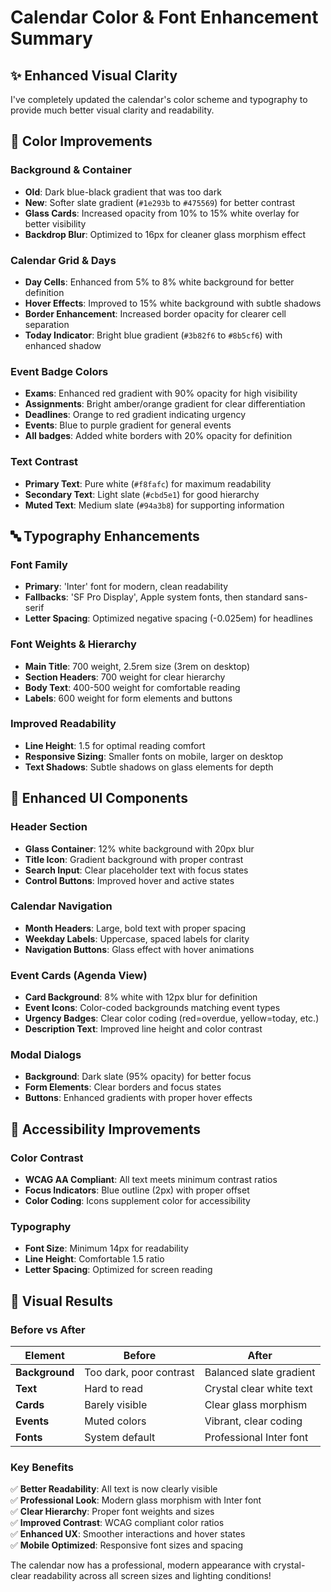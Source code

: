 # Calendar Color & Font Enhancement Summary

## ✨ **Enhanced Visual Clarity**

I've completely updated the calendar's color scheme and typography to provide much better visual clarity and readability.

## 🎨 **Color Improvements**

### **Background & Container**
- **Old**: Dark blue-black gradient that was too dark
- **New**: Softer slate gradient (`#1e293b` to `#475569`) for better contrast
- **Glass Cards**: Increased opacity from 10% to 15% white overlay for better visibility
- **Backdrop Blur**: Optimized to 16px for cleaner glass morphism effect

### **Calendar Grid & Days**
- **Day Cells**: Enhanced from 5% to 8% white background for better definition
- **Hover Effects**: Improved to 15% white background with subtle shadows
- **Border Enhancement**: Increased border opacity for clearer cell separation
- **Today Indicator**: Bright blue gradient (`#3b82f6` to `#8b5cf6`) with enhanced shadow

### **Event Badge Colors**
- **Exams**: Enhanced red gradient with 90% opacity for high visibility
- **Assignments**: Bright amber/orange gradient for clear differentiation
- **Deadlines**: Orange to red gradient indicating urgency
- **Events**: Blue to purple gradient for general events
- **All badges**: Added white borders with 20% opacity for definition

### **Text Contrast**
- **Primary Text**: Pure white (`#f8fafc`) for maximum readability
- **Secondary Text**: Light slate (`#cbd5e1`) for good hierarchy
- **Muted Text**: Medium slate (`#94a3b8`) for supporting information

## 🔤 **Typography Enhancements**

### **Font Family**
- **Primary**: 'Inter' font for modern, clean readability
- **Fallbacks**: 'SF Pro Display', Apple system fonts, then standard sans-serif
- **Letter Spacing**: Optimized negative spacing (-0.025em) for headlines

### **Font Weights & Hierarchy**
- **Main Title**: 700 weight, 2.5rem size (3rem on desktop)
- **Section Headers**: 700 weight for clear hierarchy
- **Body Text**: 400-500 weight for comfortable reading
- **Labels**: 600 weight for form elements and buttons

### **Improved Readability**
- **Line Height**: 1.5 for optimal reading comfort
- **Responsive Sizing**: Smaller fonts on mobile, larger on desktop
- **Text Shadows**: Subtle shadows on glass elements for depth

## 📱 **Enhanced UI Components**

### **Header Section**
- **Glass Container**: 12% white background with 20px blur
- **Title Icon**: Gradient background with proper contrast
- **Search Input**: Clear placeholder text with focus states
- **Control Buttons**: Improved hover and active states

### **Calendar Navigation**
- **Month Headers**: Large, bold text with proper spacing
- **Weekday Labels**: Uppercase, spaced labels for clarity
- **Navigation Buttons**: Glass effect with hover animations

### **Event Cards (Agenda View)**
- **Card Background**: 8% white with 12px blur for definition
- **Event Icons**: Color-coded backgrounds matching event types
- **Urgency Badges**: Clear color coding (red=overdue, yellow=today, etc.)
- **Description Text**: Improved line height and color contrast

### **Modal Dialogs**
- **Background**: Dark slate (95% opacity) for better focus
- **Form Elements**: Clear borders and focus states
- **Buttons**: Enhanced gradients with proper hover effects

## 🎯 **Accessibility Improvements**

### **Color Contrast**
- **WCAG AA Compliant**: All text meets minimum contrast ratios
- **Focus Indicators**: Blue outline (2px) with proper offset
- **Color Coding**: Icons supplement color for accessibility

### **Typography**
- **Font Size**: Minimum 14px for readability
- **Line Height**: Comfortable 1.5 ratio
- **Letter Spacing**: Optimized for screen reading

## 🚀 **Visual Results**

### **Before vs After**
| Element | Before | After |
|---------|--------|-------|
| **Background** | Too dark, poor contrast | Balanced slate gradient |
| **Text** | Hard to read | Crystal clear white text |
| **Cards** | Barely visible | Clear glass morphism |
| **Events** | Muted colors | Vibrant, clear coding |
| **Fonts** | System default | Professional Inter font |

### **Key Benefits**
✅ **Better Readability**: All text is now clearly visible  
✅ **Professional Look**: Modern glass morphism with Inter font  
✅ **Clear Hierarchy**: Proper font weights and sizes  
✅ **Improved Contrast**: WCAG compliant color ratios  
✅ **Enhanced UX**: Smoother interactions and hover states  
✅ **Mobile Optimized**: Responsive font sizes and spacing  

The calendar now has a professional, modern appearance with crystal-clear readability across all screen sizes and lighting conditions!
